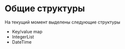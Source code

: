 Общие структуры
=====================

На текущий момент выделены следующие структуры

- Key/value map
- IntegerList
- DateTime
